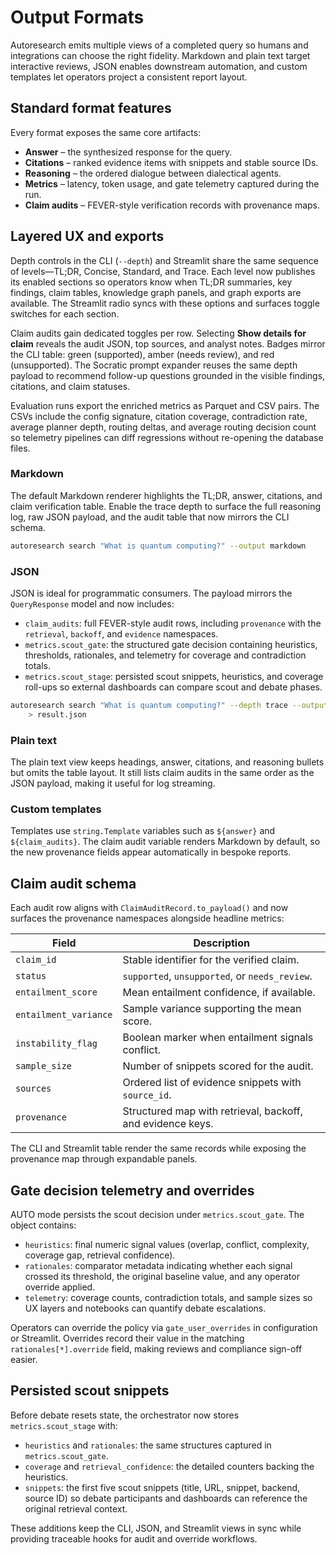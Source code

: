 # Output Formats

Autoresearch emits multiple views of a completed query so humans and
integrations can choose the right fidelity. Markdown and plain text target
interactive reviews, JSON enables downstream automation, and custom templates
let operators project a consistent report layout.

## Standard format features

Every format exposes the same core artifacts:

- **Answer** – the synthesized response for the query.
- **Citations** – ranked evidence items with snippets and stable source IDs.
- **Reasoning** – the ordered dialogue between dialectical agents.
- **Metrics** – latency, token usage, and gate telemetry captured during the
  run.
- **Claim audits** – FEVER-style verification records with provenance maps.

## Layered UX and exports

Depth controls in the CLI (`--depth`) and Streamlit share the same sequence of
levels—TL;DR, Concise, Standard, and Trace. Each level now publishes its enabled
sections so operators know when TL;DR summaries, key findings, claim tables,
knowledge graph panels, and graph exports are available. The Streamlit radio
syncs with these options and surfaces toggle switches for each section.

Claim audits gain dedicated toggles per row. Selecting **Show details for
claim** reveals the audit JSON, top sources, and analyst notes. Badges mirror
the CLI table: green (supported), amber (needs review), and red (unsupported).
The Socratic prompt expander reuses the same depth payload to recommend
follow-up questions grounded in the visible findings, citations, and claim
statuses.

Evaluation runs export the enriched metrics as Parquet and CSV pairs. The CSVs
include the config signature, citation coverage, contradiction rate, average
planner depth, routing deltas, and average routing decision count so telemetry
pipelines can diff regressions without re-opening the database files.

### Markdown

The default Markdown renderer highlights the TL;DR, answer, citations, and claim
verification table. Enable the trace depth to surface the full reasoning log,
raw JSON payload, and the audit table that now mirrors the CLI schema.

```bash
autoresearch search "What is quantum computing?" --output markdown
```

### JSON

JSON is ideal for programmatic consumers. The payload mirrors the
`QueryResponse` model and now includes:

- `claim_audits`: full FEVER-style audit rows, including `provenance` with the
  `retrieval`, `backoff`, and `evidence` namespaces.
- `metrics.scout_gate`: the structured gate decision containing heuristics,
  thresholds, rationales, and telemetry for coverage and contradiction totals.
- `metrics.scout_stage`: persisted scout snippets, heuristics, and coverage
  roll-ups so external dashboards can compare scout and debate phases.

```bash
autoresearch search "What is quantum computing?" --depth trace --output json \
    > result.json
```

### Plain text

The plain text view keeps headings, answer, citations, and reasoning bullets but
omits the table layout. It still lists claim audits in the same order as the
JSON payload, making it useful for log streaming.

### Custom templates

Templates use `string.Template` variables such as `${answer}` and
`${claim_audits}`. The claim audit variable renders Markdown by default, so the
new provenance fields appear automatically in bespoke reports.

## Claim audit schema

Each audit row aligns with `ClaimAuditRecord.to_payload()` and now surfaces the
provenance namespaces alongside headline metrics:

| Field | Description |
| ----- | ----------- |
| `claim_id` | Stable identifier for the verified claim. |
| `status` | `supported`, `unsupported`, or `needs_review`. |
| `entailment_score` | Mean entailment confidence, if available. |
| `entailment_variance` | Sample variance supporting the mean score. |
| `instability_flag` | Boolean marker when entailment signals conflict. |
| `sample_size` | Number of snippets scored for the audit. |
| `sources` | Ordered list of evidence snippets with `source_id`. |
| `provenance` | Structured map with retrieval, backoff, and evidence keys. |

The CLI and Streamlit table render the same records while exposing the
provenance map through expandable panels.

## Gate decision telemetry and overrides

AUTO mode persists the scout decision under `metrics.scout_gate`. The object
contains:

- `heuristics`: final numeric signal values (overlap, conflict, complexity,
  coverage gap, retrieval confidence).
- `rationales`: comparator metadata indicating whether each signal crossed its
  threshold, the original baseline value, and any operator override applied.
- `telemetry`: coverage counts, contradiction totals, and sample sizes so UX
  layers and notebooks can quantify debate escalations.

Operators can override the policy via `gate_user_overrides` in configuration or
Streamlit. Overrides record their value in the matching `rationales[*].override`
field, making reviews and compliance sign-off easier.

## Persisted scout snippets

Before debate resets state, the orchestrator now stores `metrics.scout_stage`
with:

- `heuristics` and `rationales`: the same structures captured in
  `metrics.scout_gate`.
- `coverage` and `retrieval_confidence`: the detailed counters backing the
  heuristics.
- `snippets`: the first five scout snippets (title, URL, snippet, backend,
  source ID) so debate participants and dashboards can reference the original
  retrieval context.

These additions keep the CLI, JSON, and Streamlit views in sync while providing
traceable hooks for audit and override workflows.
